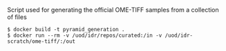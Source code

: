 Script used for generating the official OME-TIFF samples from a collection of files

    $ docker build -t pyramid_generation .
    $ docker run --rm -v /uod/idr/repos/curated:/in -v /uod/idr-scratch/ome-tiff/:/out 